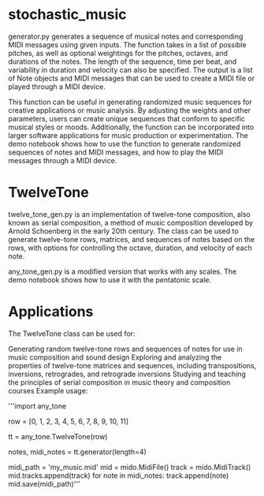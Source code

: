 # stochastic_music

generator.py generates a sequence of musical notes and corresponding MIDI messages using given inputs. The function takes in a list of possible pitches, as well as optional weightings for the pitches, octaves, and durations of the notes. The length of the sequence, time per beat, and variability in duration and velocity can also be specified. The output is a list of Note objects and MIDI messages that can be used to create a MIDI file or played through a MIDI device.

This function can be useful in generating randomized music sequences for creative applications or music analysis. By adjusting the weights and other parameters, users can create unique sequences that conform to specific musical styles or moods. Additionally, the function can be incorporated into larger software applications for music production or experimentation. The demo notebook shows how to use the function to generate randomized sequences of notes and MIDI messages, and how to play the MIDI messages through a MIDI device.

# TwelveTone

twelve_tone_gen.py is an implementation of twelve-tone composition, also known as serial composition, a method of music composition developed by Arnold Schoenberg in the early 20th century. The class can be used to generate twelve-tone rows, matrices, and sequences of notes based on the rows, with options for controlling the octave, duration, and velocity of each note.

any_tone_gen.py is a modified version that works with any scales. The demo notebook shows how to use it with the pentatonic scale.
# Applications

The TwelveTone class can be used for:

Generating random twelve-tone rows and sequences of notes for use in music composition and sound design
Exploring and analyzing the properties of twelve-tone matrices and sequences, including transpositions, inversions, retrogrades, and retrograde inversions
Studying and teaching the principles of serial composition in music theory and composition courses
Example usage:

'''import any_tone

row = [0, 1, 2, 3, 4, 5, 6, 7, 8, 9, 10, 11]

tt = any_tone.TwelveTone(row)

notes, midi_notes = tt.generator(length=4)

midi_path = 'my_music.mid'
mid = mido.MidiFile()
track = mido.MidiTrack()
mid.tracks.append(track)
for note in midi_notes:
    track.append(note)
mid.save(midi_path)'''


